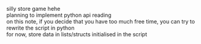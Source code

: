 silly store game hehe<br>
planning to implement python api reading<br>
on this note, if you decide that you have too much free time, you can try to rewrite the script in python<br>
for now, store data in lists/structs initialised in the script
